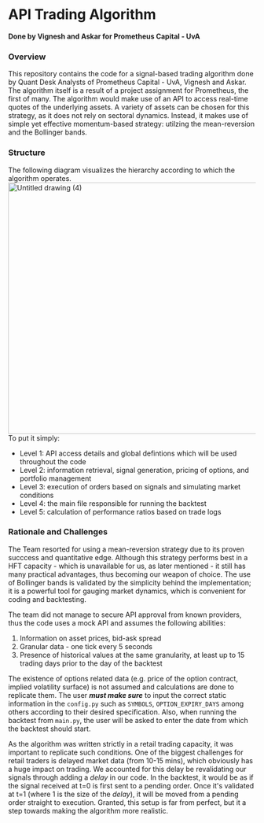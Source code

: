 # API Trading Algorithm 
**Done by Vignesh and Askar for Prometheus Capital - UvA**

### Overview
This repository contains the code for a signal-based trading algorithm done by Quant Desk Analysts of Prometheus Capital - UvA, Vignesh and Askar. The algorithm itself is a result of a project assignment for Prometheus, the first of many. The algorithm would make use of an API to access real-time quotes of the underlying assets. A variety of assets can be chosen for this strategy, as it does not rely on sectoral dynamics. Instead, it makes use of simple yet effective momentum-based strategy: utilzing the mean-reversion and the Bollinger bands. 

### Structure
The following diagram visualizes the hierarchy according to which the algorithm operates. 
<img width="1207" height="511" alt="Untitled drawing (4)" src="https://github.com/user-attachments/assets/5e8cd755-dc05-4f3c-aed7-689c5a201430" />
To put it simply:
- Level 1: API access details and global defintions which will be used throughout the code
- Level 2: information retrieval, signal generation, pricing of options, and portfolio management
- Level 3: execution of orders based on signals and simulating market conditions
- Level 4: the main file responsible for running the backtest
- Level 5: calculation of performance ratios based on trade logs

### Rationale and Challenges
The Team resorted for using a mean-reversion strategy due to its proven succcess and quantitative edge. Although this strategy performs best in a HFT capacity - which is unavailable for us, as later mentioned - it still has many practical advantages, thus becoming our weapon of choice. The use of Bollinger bands is validated by the simplicity behind the implementation; it is a powerful tool for gauging market dynamics, which is convenient for coding and backtesting.

The team did not manage to secure API approval from known providers, thus the code uses a mock API and assumes the following abilities:
1. Information on asset prices, bid-ask spread
2. Granular data - one tick every 5 seconds
3. Presence of historical values at the same granularity, at least up to 15 trading days prior to the day of the backtest

The existence of options related data (e.g. price of the option contract, implied volatility surface) is not assumed and calculations are done to replicate them. The user **_must make sure_** to input the correct static information in the `config.py` such as `SYMBOLS`, `OPTION_EXPIRY_DAYS` among others according to their desired specification. Also, when running the backtest from `main.py`, the user will be asked to enter the date from which the backtest should start.

As the algorithm was written strictly in a retail trading capacity, it was important to replicate such conditions. One of the biggest challenges for retail traders is delayed market data (from 10-15 mins), which obviously has a huge impact on trading. We accounted for this delay be revalidating our signals through adding a _delay_ in our code. In the backtest, it would be as if the signal received at t=0 is first sent to a pending order. Once it's validated at t=1 (where 1 is the size of the _delay_), it will be moved from a pending order straight to execution. Granted, this setup is far from perfect, but it a step towards making the algorithm more realistic. 
